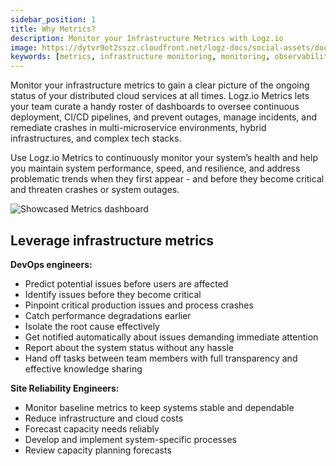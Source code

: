 ```yaml
---
sidebar_position: 1
title: Why Metrics?
description: Monitor your Infrastructure Metrics with Logz.io
image: https://dytvr9ot2sszz.cloudfront.net/logz-docs/social-assets/docs-social.jpg
keywords: [metrics, infrastructure monitoring, monitoring, observability, logz.io]
---
```



Monitor your infrastructure metrics to gain a clear picture of the ongoing status of your distributed cloud services at all times. Logz.io Metrics lets your team curate a handy roster of dashboards to oversee continuous deployment, CI/CD pipelines, and prevent outages, manage incidents, and remediate crashes in multi-microservice environments, hybrid infrastructures, and complex tech stacks.

Use Logz.io Metrics to continuously monitor your system’s health and help you maintain system performance, speed, and resilience, and address problematic trends when they first appear - and before they become critical and threaten crashes or system outages.

![Showcased Metrics dashboard](https://dytvr9ot2sszz.cloudfront.net/logz-docs/Infrastructure-monitoring/infm-whymetrics-main_nov21.png)

## Leverage infrastructure metrics

**DevOps engineers:**

* Predict potential issues before users are affected
* Identify issues before they become critical
* Pinpoint critical production issues and process crashes
* Catch performance degradations earlier
* Isolate the root cause effectively
* Get notified automatically about issues demanding immediate attention
* Report about the system status without any hassle
* Hand off tasks between team members with full transparency and effective knowledge sharing

**Site Reliability Engineers:**

* Monitor baseline metrics to keep systems stable and dependable
* Reduce infrastructure and cloud costs
* Forecast capacity needs reliably
* Develop and implement system-specific processes
* Review capacity planning forecasts
